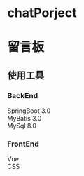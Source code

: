 # chatPorject
# 留言板
## 使用工具
### BackEnd
SpringBoot 3.0 <br>
MyBatis 3.0 <br>
MySql 8.0<br>
### FrontEnd
Vue <br>
CSS <br>
